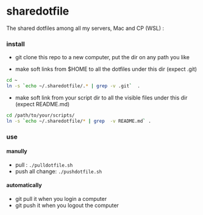 # sharedotfile

The shared dotfiles among all my servers, Mac and CP (WSL)
:
### install
* git clone this repo to a new computer, put the dir on any path you like

* make soft links from $HOME to  all the dotfiles under this dir  (expect .git) 
```bash
cd ~
ln -s `echo ~/.sharedotfile/.* | grep -v .git`  .
```

* make soft link from your script dir to all the visible files under this dir (expect README.md)
```bash
cd /path/to/your/scripts/
ln -s `echo ~/.sharedotfile/* | grep  -v README.md` .
```

### use
#### manully
* pull : `./pulldotfile.sh`
* push all change:	`./pushdotfile.sh`

#### automatically
* git pull it when you login a computer 
* git push it when you logout the computer
